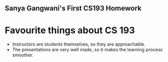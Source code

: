 ## Sanya Gangwani's First CS193 Homework

# Favourite things about CS 193

- Instructors are students themselves, so they are approachable.
- The presentations are very well made, so it makes the learning process smoother.

